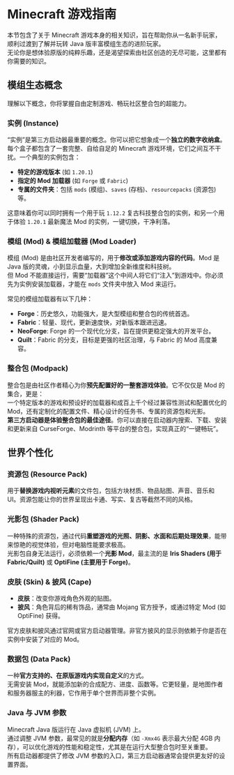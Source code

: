 # Minecraft 游戏指南

本节包含了关于 Minecraft 游戏本身的相关知识，旨在帮助你从一名新手玩家，顺利过渡到了解并玩转 Java 版丰富模组生态的进阶玩家。  
无论你是想体验原版的纯粹乐趣，还是渴望探索由社区创造的无尽可能，这里都有你需要的知识。

## 模组生态概念

理解以下概念，你将掌握自由定制游戏、畅玩社区整合包的超能力。

### 实例 (Instance)

“实例”是第三方启动器最重要的概念。你可以把它想象成一个**独立的数字收纳盒**。  
每个盒子都包含了一套完整、自给自足的 Minecraft 游戏环境，它们之间互不干扰。一个典型的实例包含：

- **特定的游戏版本** (如 `1.20.1`)
- **指定的 Mod 加载器** (如 `Forge` 或 `Fabric`)
- **专属的文件夹**：包括 `mods` (模组)、`saves` (存档)、`resourcepacks` (资源包) 等。

这意味着你可以同时拥有一个用于玩 `1.12.2` 复古科技整合包的实例，和另一个用于体验 `1.20.1` 最新魔法 Mod 的实例，一键切换，干净利落。

### 模组 (Mod) & 模组加载器 (Mod Loader)

模组 (Mod) 是由社区开发者编写的，用于**修改或添加游戏内容的代码**。Mod 是 Java 版的灵魂，小到显示血量，大到增加全新维度和科技树。  
但 Mod 不能直接运行，需要“加载器”这个中间人将它们“注入”到游戏中。你必须先为实例安装加载器，才能在 `mods` 文件夹中放入 Mod 来运行。

常见的模组加载器有以下几种：

- **Forge**：历史悠久，功能强大，是大型模组和整合包的传统首选。
- **Fabric**：轻量、现代，更新速度快，对新版本跟进迅速。
- **NeoForge**: Forge 的一个现代化分支，旨在提供更稳定强大的开发平台。
- **Quilt**：Fabric 的分支，目标是更强的社区治理，与 Fabric 的 Mod 高度兼容。

### 整合包 (Modpack)

整合包是由社区作者精心为你**预先配置好的一整套游戏体验**。它不仅仅是 Mod 的集合，更是：  
一个特定版本的游戏和预设好的加载器和成百上千个经过兼容性测试和配置优化的 Mod，还有定制化的配置文件、精心设计的任务书、专属的资源包和光影。  
**第三方启动器是体验整合包的最佳途径**。你可以直接在启动器内搜索、下载、安装和更新来自 CurseForge、Modrinth 等平台的整合包，实现真正的“一键畅玩”。

## 世界个性化

### 资源包 (Resource Pack)

用于**替换游戏内视听元素**的文件包，包括方块材质、物品贴图、声音、音乐和 UI。资源包能让你的世界呈现出卡通、写实、复古等截然不同的风格。

### 光影包 (Shader Pack)

一种特殊的资源包，通过代码**重塑游戏的光照、阴影、水面和后期处理效果**，能带来惊艳的视觉体验，但对电脑性能要求极高。  
光影包自身无法运行，必须依赖一个**光影 Mod**，最主流的是 **Iris Shaders (用于 Fabric/Quilt)** 或 **OptiFine (主要用于 Forge)**。

### 皮肤 (Skin) & 披风 (Cape)

- **皮肤**：改变你游戏角色外观的贴图。
- **披风**：角色背后的稀有饰品，通常由 Mojang 官方授予，或通过特定 Mod (如 OptiFine) 获得。

官方皮肤和披风通过官网或官方启动器管理。非官方披风的显示则依赖于你是否在实例中安装了对应的 Mod。

### 数据包 (Data Pack)

一种**官方支持的、在原版游戏内实现自定义**的方式。  
无需安装 Mod，就能添加新的合成配方、进度、函数等。它更轻量，是地图作者和服务器服主的利器，它作用于单个世界而非整个实例。

### Java 与 JVM 参数

Minecraft Java 版运行在 Java 虚拟机 (JVM) 上。  
通过调整 JVM 参数，最常见的就是**分配内存**（如 `-Xmx4G` 表示最大分配 4GB 内存），可以优化游戏的性能和稳定性，尤其是在运行大型整合包时至关重要。  
所有启动器都提供了修改 JVM 参数的入口，第三方启动器通常会提供更友好的设置界面。
